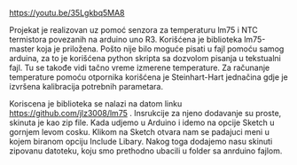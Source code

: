 https://youtu.be/35Lgkbq5MA8

Projekat je realizovan uz pomoć senzora za temperaturu lm75 i NTC termistora povezanih
na arduino uno R3. Korišćena je biblioteka lm75-master koja je priložena.
Pošto nije bilo moguće pisati u fajl pomoću samog arduina, za to je korišćena python skripta
sa dozvolom pisanja u tekstualni fajl. Tu se takođe vidi tačno vreme izmerene temperature.
Za računanje temperature pomoću otpornika korišćena je Steinhart-Hart jednačina gdje je izvršena
kalibracija potrebnih parametara.

Koriscena je biblioteka se nalazi na datom linku https://github.com/jlz3008/lm75 .
Insrukcije za njeno dodavanje su proste, skinuta je kao zip file. 
Kada udjemo u Arduino i idemo na opcije Sketch u gornjem levom cosku.
Klikom na Sketch otvara nam se padajuci meni u kojem biranom opciju Include Libary.
Nakog toga dodajemo nasu skinuti zipovanu datoteku, koju smo prethodno ubacili u folder sa anrduino fajlom.
 